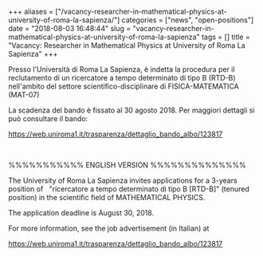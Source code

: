 +++
aliases = ["/vacancy-researcher-in-mathematical-physics-at-university-of-roma-la-sapienza/"]
categories = ["news", "open-positions"]
date = "2018-08-03 16:48:44"
slug = "vacancy-researcher-in-mathematical-physics-at-university-of-roma-la-sapienza"
tags = []
title = "Vacancy: Researcher in Mathematical Physics at University of Roma La Sapienza"
+++

Presso l'Università di Roma La Sapienza, è indetta la procedura per il
reclutamento di un ricercatore a tempo determinato di tipo B (RTD-B)
nell'ambito del settore scientifico-disciplinare di FISICA-MATEMATICA
(MAT-07)

La scadenza del bando è fissato al 30 agosto 2018. Per maggiori dettagli
si può consultare il bando:

<https://web.uniroma1.it/trasparenza/dettaglio_bando_albo/123817>

 

%%%%%%%%%%% ENGLISH VERSION %%%%%%%%%%%%%%

The University of Roma La Sapienza invites applications for a 3-years
position of   "ricercatore a tempo determinato di tipo B \[RTD-B\]"
(tenured position) in the scientific field of MATHEMATICAL PHYSICS.

The application deadline is August 30, 2018.

For more information, see the job advertisement (in Italian) at

<https://web.uniroma1.it/trasparenza/dettaglio_bando_albo/123817>
